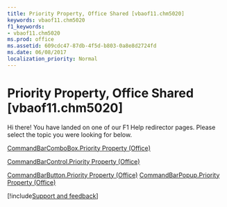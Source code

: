 ```yaml
---
title: Priority Property, Office Shared [vbaof11.chm5020]
keywords: vbaof11.chm5020
f1_keywords:
- vbaof11.chm5020
ms.prod: office
ms.assetid: 609cdc47-87db-4f5d-b803-0a8e8d2724fd
ms.date: 06/08/2017
localization_priority: Normal
---
```



# Priority Property, Office Shared [vbaof11.chm5020]

Hi there! You have landed on one of our F1 Help redirector pages. Please select the topic you were looking for below.

[CommandBarComboBox.Priority Property (Office)](https://msdn.microsoft.com/library/0166df8f-316a-8414-a3af-1156fc1a1166%28Office.15%29.aspx)

[CommandBarControl.Priority Property (Office)](https://msdn.microsoft.com/library/1bb78346-a815-75f8-f2f6-8ecff2b54cbd%28Office.15%29.aspx)

[CommandBarButton.Priority Property (Office)](https://msdn.microsoft.com/library/72599580-16d2-20b3-05ad-b454afbba6ef%28Office.15%29.aspx)
[CommandBarPopup.Priority Property (Office)](https://msdn.microsoft.com/library/cef115fd-fdc8-d8a3-b51d-c9fbc21a810f%28Office.15%29.aspx)

[!include[Support and feedback](~/includes/feedback-boilerplate.md)]